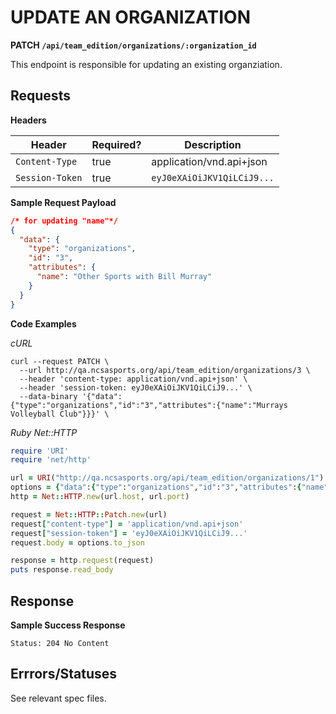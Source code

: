# UPDATE AN ORGANIZATION

**PATCH `/api/team_edition/organizations/:organization_id`**

This endpoint is responsible for updating an existing organziation.

## Requests

**Headers**

| Header          | Required? | Description                |
|-----------------|-----------|----------------------------|
| `Content-Type`  | true      | application/vnd.api+json   |
| `Session-Token` | true      | `eyJ0eXAiOiJKV1QiLCiJ9...` |


**Sample Request Payload**

```json
/* for updating "name"*/
{
  "data": {
    "type": "organizations",
    "id": "3",
    "attributes": {
      "name": "Other Sports with Bill Murray"
    }
  }
}
```

**Code Examples**

_cURL_

```shell
curl --request PATCH \
  --url http://qa.ncsasports.org/api/team_edition/organizations/3 \
  --header 'content-type: application/vnd.api+json' \
  --header 'session-token: eyJ0eXAiOiJKV1QiLCiJ9...' \
  --data-binary '{"data":{"type":"organizations","id":"3","attributes":{"name":"Murrays Volleyball Club"}}}' \
```


_Ruby Net::HTTP_

```ruby
require 'URI'
require 'net/http'

url = URI("http://qa.ncsasports.org/api/team_edition/organizations/1")
options = {"data":{"type":"organizations","id":"3","attributes":{"name":"Murrays Volleyball Club"}}}
http = Net::HTTP.new(url.host, url.port)

request = Net::HTTP::Patch.new(url)
request["content-type"] = 'application/vnd.api+json'
request["session-token"] = 'eyJ0eXAiOiJKV1QiLCiJ9...'
request.body = options.to_json

response = http.request(request)
puts response.read_body
```


## Response

**Sample Success Response**

`Status: 204 No Content`


## Errrors/Statuses

See relevant spec files.
